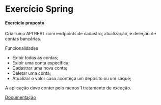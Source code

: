 # Exercício Spring

#### Exercício proposto

Criar uma API REST com endpoints de cadastro, atualização, e deleção de contas bancárias.

Funcionalidades

- Exibir todas as contas;
- Exibir uma conta específica;
- Cadastrar uma nova conta;
- Deletar uma conta;
- Atualizar o valor caso aconteça um depósito ou um saque;

A aplicação deve conter pelo menos 1 tratamento de exceção.

[Documentação](https://documenter.getpostman.com/view/28783784/2s9XxzuY2J)

